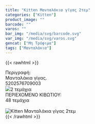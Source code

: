 ```yaml
---
title: "Kitten Μανταλάκια γίγας 2τεμ"
categories: ["Kitten"]
product_image: ""
barcode: ""
varos: ""
bar_img: "/media/svg/barcode.svg"
var_img: "/media/svg/varos.svg"
gencat: ["Μη Τρόφιμα"]
tags: ["Μανταλάκια"]
---
```

{{< rawhtml >}}

<div class="sload215"><div class="product"><div id="sistatika">Περιγραφή:</div><div class="alltext">Μανταλάκια γίγας.</div><div id="barcode"><div id="barimage1"></div><span id="bartext">5202576709003</span></div><div id="varos"><div id="varosimage" style="margin:0"><img src="/media/icons/tem.png"><span id="varostext">2 τεμάχια</span></div></div><div id="kivotio">ΠΕΡΙΕΧΟΜΕΝΟ ΚΙΒΩΤΙΟΥ:<br>48 τεμάχια</div><br><div class="pimg"><img alt="Kitten Μανταλάκια γίγας 2τεμ" title="Kitten Μανταλάκια γίγας 2τεμ" src="/media/images/kitten-mantalakia-gigas-2tem.jpg"></div></div></div>
{{< /rawhtml >}}



